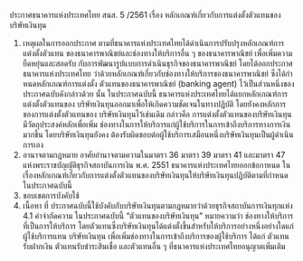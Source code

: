 ประกาศธนาคารแห่งประเทศไทย
สนส. 5 /2561
เรื่อง หลักเกณฑ์เกี่ยวกับการแต่งตั้งตัวแทนของบริษัทเงินทุน
1. เหตุผลในการออกประกาศ
ตามที่ธนาคารแห่งประเทศไทยได้ดำเนินการปรับปรุงหลักเกณฑ์การแต่งตั้งตัวแทน
ของธนาคารพาณิชย์และช่องทางให้บริการอื่น ๆ ของธนาคารพาณิชย์ เพื่อเพิ่มความยืดหยุ่นและสอดรับ
กับการพัฒนารูปแบบการดำเนินธุรกิจของธนาคารพาณิชย์ โดยได้ออกประกาศธนาคารแห่งประเทศไทย
ว่าด้วยหลักเกณฑ์เกี่ยวกับช่องทางให้บริการของธนาคารพาณิชย์ ซึ่งได้กําหนดหลักเกณฑ์การแต่งตั้ง
ตัวแทนของธนาคารพาณิชย์ (banking agent) ไว้เป็นส่วนหนึ่งของประกาศฉบับดังกล่าวด้วย นั้น
ในประกาศฉบับนี้ ธนาคารแห่งประเทศไทยได้แยกหลักเกณฑ์การแต่งตั้งตัวแทนของ
บริษัทเงินทุนออกมาเพื่อให้เกิดความชัดเจนในทางปฏิบัติ โดยยังคงหลักการของการแต่งตั้งตัวแทนของ
บริษัทเงินทุนไว้เช่นเดิม กล่าวคือ การแต่งตั้งตัวแทนของบริษัทเงินทุนมีวัตถุประสงค์หลักเพื่อเพิ่ม
ช่องทางในการให้บริการแก่ผู้ใช้บริการในการเข้าถึงบริการทางการเงินมากขึ้น โดยบริษัทเงินทุนยังคง
ต้องรับผิดชอบต่อผู้ใช้บริการเสมือนหนึ่งบริษัทเงินทุนเป็นผู้ดำเนินการเอง
2. อานาจตามกฎหมาย
อาศัยอำนาจตามความในมาตรา 36 มาตรา 39 มาตรา 41 และมาตรา 47
แห่งพระราชบัญญัติธุรกิจสถาบันการเงิน พ.ศ. 2551 ธนาคารแห่งประเทศไทยออกข้อกาหนด
ในเรื่องหลักเกณฑ์เกี่ยวกับการแต่งตั้งตัวแทนของบริษัทเงินทุนให้บริษัทเงินทุนปฏิบัติตามที่กำหนด
ในประกาศฉบับนี้
3. ขอบเขตการบังคับใช้
4. เนื้อหา
ที่
ประกาศฉบับนี้ใช้บังคับกับบริษัทเงินทุนตามกฎหมายว่าด้วยธุรกิจสถาบันการเงินทุกแห่ง
4.1 คำจำกัดความ
ในประกาศฉบับนี้
“ตัวแทนของบริษัทเงินทุน” หมายความว่า ช่องทางให้บริการที่เป็นการให้บริการ
โดยตัวแทนซึ่งบริษัทเงินทุนได้แต่งตั้งขึ้นสำหรับให้บริการอย่างหนึ่งอย่างใดแก่ผู้ใช้บริการแทน
บริษัทเงินทุน เพื่อเพิ่มช่องทางในการเข้าถึงบริการของผู้ใช้บริการ ได้แก่ ตัวแทนรับฝากเงิน
ตัวแทนรับชำระสินเชื่อ และตัวแทนอื่น ๆ ที่ธนาคารแห่งประเทศไทยอนุญาตเพิ่มเติม
